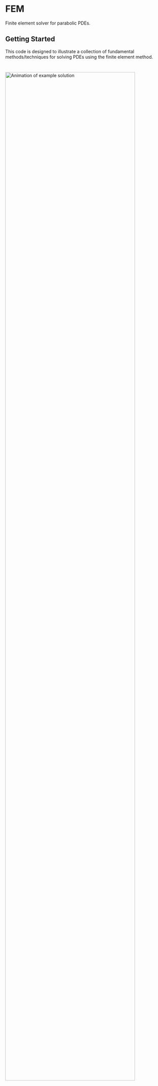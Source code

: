 # FEM

Finite element solver for parabolic PDEs.

## Getting Started

This code is designed to illustrate a collection of fundamental methods/techniques for solving PDEs using the finite element method.


<p><img src="figures/Shaped_Signal.gif" alt="Animation of example solution" style="margin-top: 25px; width: 90%; height: auto;"></p> 
